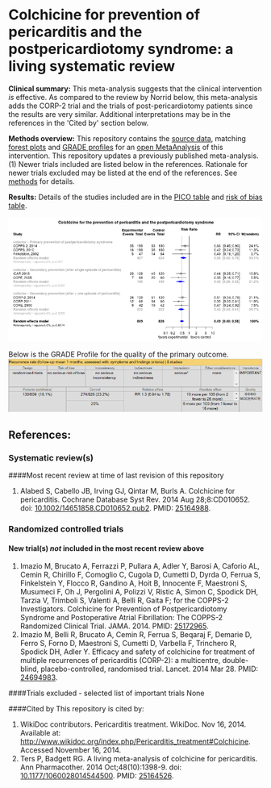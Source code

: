 Colchicine for prevention of pericarditis and the postpericardiotomy syndrome: a living systematic review
=================================

**Clinical summary:** This meta-analysis suggests that the clinical intervention *is* effective. As compared to the review by Norrid below, this meta-analysis adds the CORP-2 trial and the trials of post-pericardiotomy patients since the results are very similar. Additional interpretations may be in the references in the 'Cited by' section below.

**Methods overview:** This repository contains the [source data](../../tree/master/data), matching [forest plots](../../tree/master/forest%20plots) and  [GRADE profiles](../../tree/master/GRADE%20profiles) for an [open  MetaAnalysis](https://openMetaAnalysis) of this intervention. This repository updates a previously published meta-analysis.(1) Newer trials included are listed below in the references. Rationale for newer trials excluded may be listed at the end of the references.  See [methods](https://github.com/openMetaAnalysis/_Methods/blob/master/README.md) for details.

**Results:** Details of the studies included are in the [PICO table](../../wiki/PICO-Table) and [risk of bias table](../../wiki/Risk-of-bias-table). 

![Image of forest plot of primary outcome](https://raw.githubusercontent.com/openMetaAnalysis/Colchicine-for-Pericarditis/master/forest%20plots/all%20trials.png "Principle results")

Below is the GRADE Profile for the quality of the primary outcome.
![Image of GRADE Profile of primary outcome](https://raw.githubusercontent.com/openMetaAnalysis/Colchicine-for-Pericarditis/master/GRADE%20profiles/Outcome%20-%20Primary.png "Principle results")

References:
----------------------------------
### Systematic review(s)
####Most recent review at time of last revision of this repository
1. Alabed S, Cabello JB, Irving GJ, Qintar M, Burls A. Colchicine for pericarditis. Cochrane Database Syst Rev. 2014 Aug 28;8:CD010652. doi: [10.1002/14651858.CD010652.pub2](http://dx.doi.org/10.1002/14651858.CD010652.pub2). PMID: [25164988](http://pubmed.gov/25164988).

### Randomized controlled trials
#### New trial(s) *not* included in the most recent review above
1. Imazio M, Brucato A, Ferrazzi P, Pullara A, Adler Y, Barosi A, Caforio AL, Cemin R, Chirillo F, Comoglio C, Cugola D, Cumetti D, Dyrda O, Ferrua S, Finkelstein Y, Flocco R, Gandino A, Hoit B, Innocente F, Maestroni S, Musumeci F, Oh J, Pergolini A, Polizzi V, Ristic A, Simon C, Spodick DH, Tarzia V, Trimboli S, Valenti A, Belli R, Gaita F; for the COPPS-2 Investigators. Colchicine for Prevention of Postpericardiotomy Syndrome and Postoperative Atrial Fibrillation: The COPPS-2 Randomized Clinical Trial. JAMA. 2014. PMID: [25172965](http://pubmed.gov/25172965).
2. Imazio M, Belli R, Brucato A, Cemin R, Ferrua S, Beqaraj F, Demarie D, Ferro S, Forno D, Maestroni S, Cumetti D, Varbella F, Trinchero R, Spodick DH, Adler Y. Efficacy and safety of colchicine for treatment of multiple recurrences of pericarditis (CORP-2): a multicentre, double-blind, placebo-controlled, randomised trial. Lancet. 2014 Mar 28. PMID: [24694983](http://pubmed.gov/24694983).

####Trials excluded - selected list of important trials
None

####Cited by
This repository is cited by:

1. WikiDoc contributors. Pericarditis treatment. WikiDoc. Nov 16, 2014. Available at: http://www.wikidoc.org/index.php/Pericarditis_treatment#Colchicine. Accessed November 16, 2014.
2. Ters P, Badgett RG. A living meta-analysis of colchicine for pericarditis. Ann Pharmacother. 2014 Oct;48(10):1398-9. doi: [10.1177/1060028014544500](http://dx.doi.org/10.1177/1060028014544500). PMID: [25164526](http://pubmed.gov/25164526).


